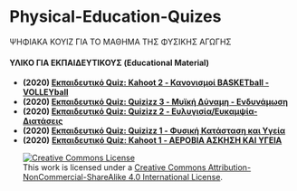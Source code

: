 # Physical-Education-Quizes
ΨΗΦΙΑΚΑ ΚΟΥΙΖ ΓΙΑ ΤΟ ΜΑΘΗΜΑ ΤΗΣ ΦΥΣΙΚΗΣ ΑΓΩΓΗΣ

<h4><strong>ΥΛΙΚΟ ΓΙΑ ΕΚΠΑΙΔΕΥΤΙΚΟΥΣ (</strong>Educational Material)</h4>
<ul>
 	<li><strong>(2020) <a href="https://create.kahoot.it/share/basketball-volleyball/6f17b7e9-4421-4406-8221-db8068689e96" target="_blank" rel="noopener">Εκπαιδευτικό Quiz: Kahoot 2 - Κανονισμοί BASKETball - VOLLEYball</a></strong></li>
 	<li><strong>(2020) <a href="https://quizizz.com/admin/quiz/5fd918041fe04f001b24e2c7" target="_blank" rel="noopener">Εκπαιδευτικό Quiz: Quizizz 3 - Μυϊκή Δύναμη - Ενδυνάμωση</a></strong></li>
 	<li><strong>(2020) <a href="https://quizizz.com/admin/quiz/5fd5f7b685513a001bdbf6b5" target="_blank" rel="noopener">Εκπαιδευτικό Quiz: Quizizz 2 - Ευλυγισία/Ευκαμψία-Διατάσεις</a></strong></li>
 	<li><strong>(2020) <a href="https://quizizz.com/admin/quiz/5fd058e29b4ab3001d103140" target="_blank" rel="noopener">Εκπαιδευτικό Quiz: Quizizz 1 - Φυσική Κατάσταση και Υγεία</a></strong></li>
 	<li><strong>(2020)</strong> <a href="https://create.kahoot.it/details/11d9cbd7-07b2-4be6-bb0e-0bd912b4e2f8" target="_blank" rel="noopener"><strong>Εκπαιδευτικό Quiz: Kahoot 1 - ΑΕΡΟΒΙΑ ΑΣΚΗΣΗ ΚΑΙ ΥΓΕΙΑ</strong></a></li>
  
 
<a rel="license" href="http://creativecommons.org/licenses/by-nc-sa/4.0/"><img alt="Creative Commons License" style="border-width:0" src="https://i.creativecommons.org/l/by-nc-sa/4.0/88x31.png" /></a><br />This work is licensed under a <a rel="license" href="http://creativecommons.org/licenses/by-nc-sa/4.0/">Creative Commons Attribution-NonCommercial-ShareAlike 4.0 International License</a>.
